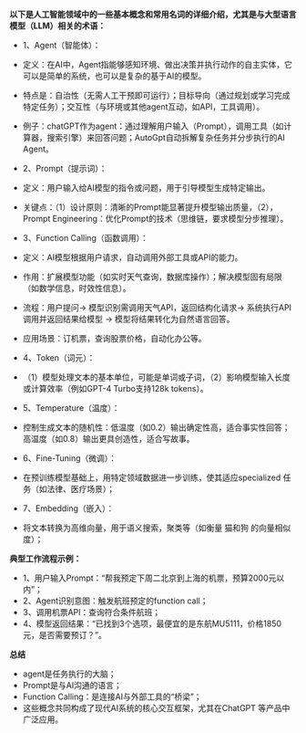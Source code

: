**以下是人工智能领域中的一些基本概念和常用名词的详细介绍，尤其是与大型语言模型（LLM）相关的术语：**

- 1、Agent（智能体）：
- 定义：在AI中，Agent指能够感知环境、做出决策并执行动作的自主实体，它可以是简单的系统，也可以是复杂的基于AI的模型。
- 特点是：自治性（无需人工干预即可运行）；目标导向（通过规划或学习完成特定任务）；交互性（与环境或其他agent互动，如API，工具调用）。
- 例子：chatGPT作为agent：通过理解用户输入（Prompt），调用工具（如计算器，搜索引擎）来回答问题；AutoGpt自动拆解复杂任务并分步执行的AI Agent。

- 2、Prompt（提示词）：
- 定义：用户输入给AI模型的指令或问题，用于引导模型生成特定输出。
- 关键点：（1）设计原则：清晰的Prompt能显著提升模型输出质量，（2），Prompt Engineering：优化Prompt的技术（思维链，要求模型分步推理）。

- 3、Function Calling（函数调用）：
- 定义：AI模型根据用户请求，自动调用外部工具或API的能力。
- 作用：扩展模型功能（如实时天气查询，数据库操作）；解决模型固有局限（如数学信息，时效性信息）。
- 流程：用户提问-> 模型识别需调用天气API，返回结构化请求-> 系统执行API调用并返回结果给模型 -> 模型将结果转化为自然语言回答。
- 应用场景：订机票，查询股票价格，自动化办公等。

- 4、Token（词元）：
- （1）模型处理文本的基本单位，可能是单词或子词，（2）影响模型输入长度或计算效率（例如GPT-4 Turbo支持128k tokens）。

- 5、Temperature（温度）：
- 控制生成文本的随机性：低温度（如0.2）输出确定性高，适合事实性回答；高温度（如0.8）输出更具创造性，适合写故事。

- 6、Fine-Tuning（微调）：
- 在预训练模型基础上，用特定领域数据进一步训练，使其适应specialized 任务（如法律、医疗场景）；

- 7、Embedding（嵌入）：
- 将文本转换为高维向量，用于语义搜索，聚类等（如衡量 猫和狗 的向量相似度）；


**典型工作流程示例：**

- 1、用户输入Prompt：“帮我预定下周二北京到上海的机票，预算2000元以内”；
- 2、Agent识别意图：触发航班预定的function call；
- 3、调用机票API：查询符合条件航班；
- 4、模型返回结果：“已找到3个选项，最便宜的是东航MU5111，价格1850元，是否需要预订？”。

**总结**
- agent是任务执行的大脑；
- Prompt是与AI沟通的语言；
- Function Calling：是连接AI与外部工具的“桥梁”；
- 这些概念共同构成了现代AI系统的核心交互框架，尤其在ChatGPT 等产品中广泛应用。
